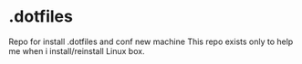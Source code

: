# .dotfiles
Repo for install .dotfiles and conf new machine
This repo exists only to help me when i install/reinstall Linux box.
